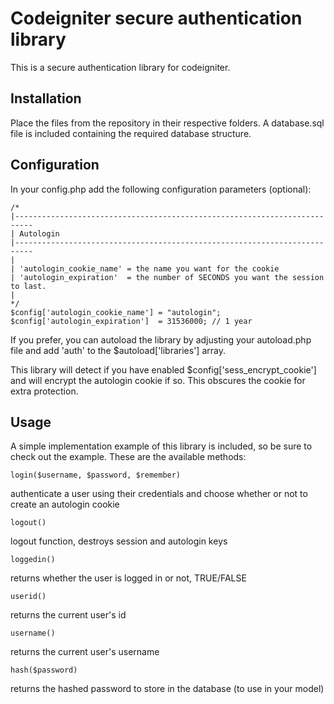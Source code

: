 Codeigniter secure authentication library
=========================================

This is a secure authentication library for codeigniter.

Installation
------------

Place the files from the repository in their respective folders. A database.sql file is included containing the required database structure.


Configuration
-------------

In your config.php add the following configuration parameters (optional):

    /*
    |--------------------------------------------------------------------------
    | Autologin
    |--------------------------------------------------------------------------
    |
    | 'autologin_cookie_name' = the name you want for the cookie
    | 'autologin_expiration'  = the number of SECONDS you want the session to last.
    |
    */
    $config['autologin_cookie_name'] = "autologin";
    $config['autologin_expiration']  = 31536000; // 1 year

If you prefer, you can autoload the library by adjusting your autoload.php file and add 'auth' to the $autoload['libraries'] array.

This library will detect if you have enabled $config['sess_encrypt_cookie'] and will encrypt the autologin cookie if so. This obscures the cookie for extra protection.
	
Usage
-----

A simple implementation example of this library is included, so be sure to check out the example. These are the available methods:

    login($username, $password, $remember)
authenticate a user using their credentials and choose whether or not to create an autologin cookie
	
    logout()
logout function, destroys session and autologin keys

    loggedin()
returns whether the user is logged in or not, TRUE/FALSE

    userid()
returns the current user's id

    username()
returns the current user's username

    hash($password)
returns the hashed password to store in the database (to use in your model)